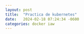 ```yaml
---
layout: post
title:  "Practica de kubernetes"
date:   2024-02-18 07:24:34 -0600
categories: docker iaw
---
```


